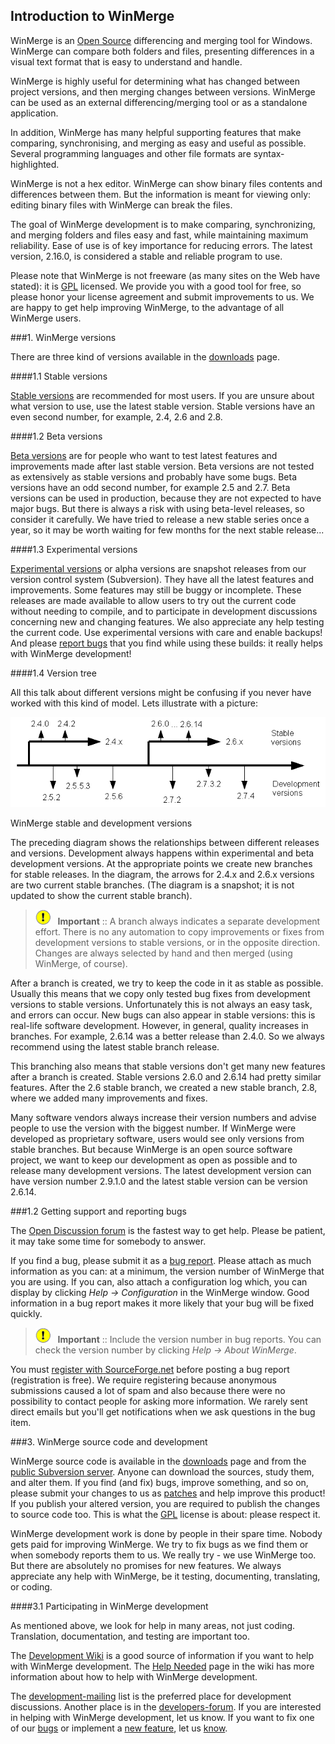 
Introduction to WinMerge
----

WinMerge is an [Open Source](http://www.opensource.org/) differencing and merging tool for Windows. WinMerge can compare both folders and files, presenting differences in a visual text format that is easy to understand and handle.

WinMerge is highly useful for determining what has changed between project versions, and then merging changes between versions. WinMerge can be used as an external differencing/merging tool or as a standalone   application.

In addition, WinMerge has many helpful supporting features that make comparing, synchronising, and merging as easy and useful as possible. Several programming languages and other file formats are syntax-highlighted.

WinMerge is not a hex editor. WinMerge can show binary files contents and differences between them. But the information is meant for viewing only: editing binary files with WinMerge can break the files.

The goal of WinMerge development is to make comparing, synchronizing, and merging folders and files easy and fast, while maintaining maximum reliability. Ease of use is of key importance for reducing errors. The latest version, 2.16.0, is considered a stable and reliable program to use.

Please note that WinMerge is not freeware (as many sites on the Web have stated): it is [GPL](http://www.gnu.org/licenses/gpl-2.0.html) licensed. We provide you with a good tool for free, so please honor your license agreement and submit improvements to us. We are happy to get help improving WinMerge, to the advantage of all WinMerge users.

###1. WinMerge versions

There are three kind of versions available in the [downloads](http://sourceforge.net/projects/winmerge/files/) page.

####1.1 Stable versions

[Stable versions](http://sourceforge.net/projects/winmerge/files/stable/) are recommended for most users. If you are unsure about what version to use, use the latest stable version. Stable versions have an even second number, for example, 2.4, 2.6 and 2.8.

####1.2 Beta versions

[Beta versions](http://sourceforge.net/projects/winmerge/files/beta/) are for people who want to test latest features and improvements made after last stable version. Beta versions are not tested as extensively as stable versions and probably have some bugs. Beta versions have an odd second number, for example 2.5 and 2.7. Beta versions can be used in production, because they are not expected to have major bugs. But there is always a risk with using beta-level releases, so       consider it carefully. We have tried to release a new stable series once a year, so it may be worth waiting for few months for the next stable release...

####1.3 Experimental versions

[Experimental versions](http://sourceforge.net/projects/winmerge/files/alpha/) or alpha versions are snapshot releases from our version control system (Subversion). They have all the latest features and improvements. Some features may still be buggy or incomplete. These releases are made available to allow users to try out the current code without needing to compile, and to participate in development discussions concerning new and changing features. We also appreciate any help testing the current code. Use experimental versions with care and enable backups! And please [report bugs](http://sourceforge.net/p/winmerge/bugs/) that you find while using these builds: it really helps with WinMerge development!

####1.4 Version tree

All this talk about different versions might be confusing if you never have worked with this kind of model. Lets illustrate with a picture:

![](./art/WinMerge_versions.png)

WinMerge stable and development versions

The preceding diagram shows the relationships between different releases and versions. Development always happens within experimental and beta development versions. At the appropriate points we create new branches for stable releases. In the diagram, the arrows for 2.4.x and 2.6.x versions are two current stable branches. (The diagram is a snapshot; it is not updated to show the current stable branch).
      
> ![](.\images/important.gif) &nbsp; **Important** :: A branch always indicates a separate development effort. There is no any automation to copy improvements or fixes from development versions to stable versions, or in the opposite direction. Changes are always selected by hand and then merged (using WinMerge, of course).
        
After a branch is created, we try to keep the code in it as stable as possible. Usually this means that we copy only tested bug fixes from development versions to stable versions. Unfortunately this is not always an easy task, and errors can occur. New bugs can also appear in stable versions: this is real-life software development. However, in general, quality increases in branches. For example, 2.6.14 was a better release than 2.4.0. So we always recommend using the latest stable branch release.

This branching also means that stable versions don't get many new features after a branch is created. Stable versions 2.6.0 and 2.6.14 had pretty similar features. After the 2.6 stable branch, we created a new stable branch, 2.8, where we added many improvements and fixes.

 Many software vendors always increase their version numbers and advise people to use the version with the biggest number. If WinMerge were developed as proprietary software, users would see only versions from stable branches. But because WinMerge is an open source software project,  we want to keep our development as open as possible and to release many development versions. The latest development version can have version  number 2.9.1.0 and the latest stable version can be version 2.6.14.

###1.2 Getting support and reporting bugs

The [Open Discussion forum](http://forums.winmerge.org/viewforum.php?f=4) is the fastest way to get help. Please be patient, it may take some time for somebody to answer.

If you find a bug, please submit it as a [bug report](http://sourceforge.net/p/winmerge/bugs/). Please attach as much information as you can: at a minimum, the version number of WinMerge that you are using. If you can, also attach a configuration log which, you can display by clicking *Help &rarr; Configuration* in the WinMerge window. Good information in a bug report makes it more likely that your bug will be fixed quickly.</para>

> ![](.\images/important.gif) &nbsp;  **Important** :: Include the version number in bug reports. You can check the version number by clicking *Help&nbsp;&rarr;&nbsp;About&nbsp;WinMerge*.

You must [register with SourceForge.net](https://sourceforge.net/account/registration/) before posting a bug report (registration is free). We require registering because anonymous submissions caused a lot of spam and also because there were no possibility to contact people for asking more information. We rarely sent direct emails but you'll get notifications when we ask questions in the bug item.

###3. WinMerge source code and development

WinMerge source code is available in the [downloads](http://sourceforge.net/projects/winmerge/files/) page and from the [public Subversion server](http://sourceforge.net/p/winmerge/code/). Anyone can download the sources, study them, and alter them. If you find (and fix) bugs, improve something, and so on, please submit your changes to us as [patches](http://sourceforge.net/p/winmerge/patches/) and help improve this product! If you publish your altered version, you are required to publish the changes to source code too. This is what the [GPL](http://www.gnu.org/licenses/gpl-2.0.html) license is about: please respect it.</para>

WinMerge development work is done by people in their spare time. Nobody gets paid for improving WinMerge. We try to fix bugs as we find them or when somebody reports them to us. We really try - we use WinMerge too. But there are absolutely no promises for new features. We always appreciate any help with WinMerge, be it testing, documenting, translating, or coding.

####3.1 Participating in WinMerge development

As mentioned above, we look for help in many areas, not just coding. Translation, documentation, and testing are important too.

The [Development Wiki](http://wiki.winmerge.org/) is a good source of information if you want to help with WinMerge development. The [Help Needed](http://wiki.winmerge.org/wiki/Help_Needed) page in the wiki has more information about how to help with WinMerge development.

The [development-mailing](http://winmerge.org/support/mailing-lists.php) list is the preferred place for development discussions. Another place is in the [developers-forum](http://forums.winmerge.org/viewforum.php?f=6). If you are interested in helping with WinMerge development, let us know. If you want to fix one of our [bugs](http://sourceforge.net/p/winmerge/bugs/) or implement a [new feature](http://sourceforge.net/p/winmerge/feature-requests/), let us [know](http://forums.winmerge.org/viewforum.php?f=6).
      